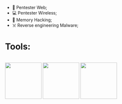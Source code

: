 - 🏴 Pentester Web;
- 💻 Pentester Wireless;
- 🔎 Memory Hacking;
- ☠️ Reverse engineering Malware;
  
<h1>Tools:</h1>

<div style="display: inline_block"><br>
<img align="center" height="120" width="120" src="https://cdn.jsdelivr.net/gh/devicons/devicon/icons/cplusplus/cplusplus-original.svg" /> <img align="center" height="120" width="120" src="https://cdn.jsdelivr.net/gh/devicons/devicon/icons/python/python-original.svg" /> <img align="center" height="120
<img align="center" height="120" width="120" src="https://cdn.jsdelivr.net/gh/devicons/devicon/icons/javascript/javascript-original.svg" />
  
</div>
